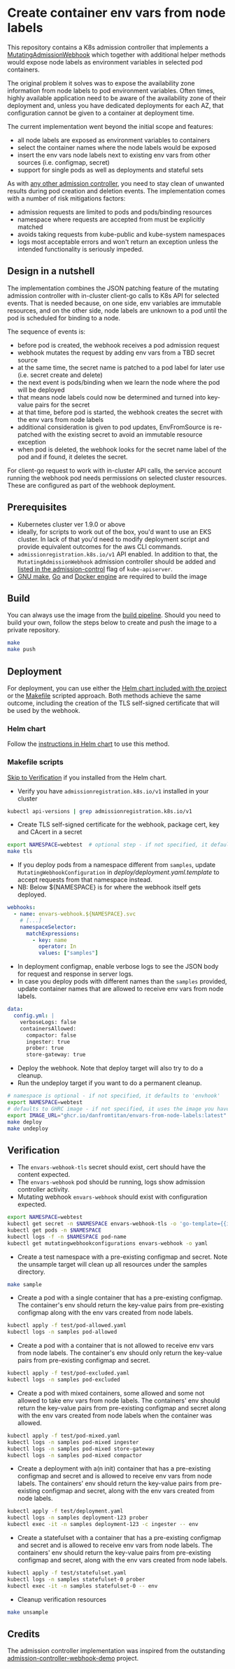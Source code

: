# Create container env vars from node labels

This repository contains a K8s admission controller that implements a [MutatingAdmissionWebhook](https://kubernetes.io/docs/reference/access-authn-authz/admission-controllers/#mutatingadmissionwebhook)
which together with additional helper methods would expose node labels as environment variables in selected pod containers.

The original problem it solves was to expose the availability zone information from node labels to pod environment
variables. Often times, highly available application need to be aware of the availability zone of their deployment and,
unless you have dedicated deployments for each AZ, that configuration cannot be given to a container at deployment time.

The current implementation went beyond the initial scope and features:

- all node labels are exposed as environment variables to containers
- select the container names where the node labels would be exposed
- insert the env vars node labels next to existing env vars from other sources (i.e. configmap, secret)
- support for single pods as well as deployments and stateful sets

As with [any other admission controller](https://kubernetes.io/docs/reference/access-authn-authz/extensible-admission-controllers/#side-effects),
you need to stay clean of unwanted results during pod creation and deletion events. The implementation comes with a
number of risk mitigations factors:

- admission requests are limited to pods and pods/binding resources
- namespace where requests are accepted from must be explicitly matched
- avoids taking requests from kube-public and kube-system namespaces
- logs most acceptable errors and won't return an exception unless the intended functionality is seriously impeded.


## Design in a nutshell

The implementation combines the JSON patching feature of the mutating admission controller with in-cluster client-go calls
to K8s API for selected events. That is needed because, on one side, env variables are immutable resources, and on the
other side, node labels are unknown to a pod until the pod is scheduled for binding to a node.

The sequence of events is:

- before pod is created, the webhook receives a pod admission request
- webhook mutates the request by adding env vars from a TBD secret source
- at the same time, the secret name is patched to a pod label for later use (i.e. secret create and delete)
- the next event is pods/binding when we learn the node where the pod will be deployed
- that means node labels could now be determined and turned into key-value pairs for the secret
- at that time, before pod is started, the webhook creates the secret with the env vars from node labels
- additional consideration is given to pod updates, EnvFromSource is re-patched with the existing secret to avoid an immutable resource exception
- when pod is deleted, the webhook looks for the secret name label of the pod and if found, it deletes the secret.

For client-go request to work with in-cluster API calls, the service account running the webhook pod needs permissions
on selected cluster resources. These are configured as part of the webhook deployment.


## Prerequisites

- Kubernetes cluster ver 1.9.0 or above
- ideally, for scripts to work out of the box, you'd want to use an EKS cluster. In lack of that you'd need to modify
  deployment script and provide equivalent outcomes for the aws CLI commands.
- `admissionregistration.k8s.io/v1` API enabled. In addition to that, the `MutatingAdmissionWebhook` admission controller
  should be added and [listed in the admission-control](https://docs.aws.amazon.com/eks/latest/userguide/platform-versions.html)
  flag of `kube-apiserver`.
- [GNU make](https://www.gnu.org/software/make/), [Go](https://golang.org) and [Docker engine](https://docs.docker.com/engine/install/)
  are required to build the image


## Build

You can always use the image from the [build pipeline](https://github.com/danfromtitan/envars-from-node-labels/pkgs/container/envars-from-node-labels).
Should you need to build your own, follow the steps below to create and push the image to a private repository.

```bash
make
make push
```


## Deployment

For deployment, you can use either the [Helm chart included with the project](./charts/envars-webhook) or
the [Makefile](./Makefile) scripted approach. Both methods achieve the same outcome, including the creation of the TLS
self-signed certificate that will be used by the webhook.


### Helm chart

Follow the [instructions in Helm chart](charts/envars-webhook/README.md) to use this method.


### Makefile scripts

[Skip to Verification](#verification) if you installed from the Helm chart.

- Verify you have `admissionregistration.k8s.io/v1` installed in your cluster

```bash
kubectl api-versions | grep admissionregistration.k8s.io/v1
```

- Create TLS self-signed certificate for the webhook, package cert, key and CAcert in a secret

```bash
export NAMESPACE=webtest  # optional step - if not specified, it defaults to 'envhook'
make tls
```

- If you deploy pods from a namespace different from `samples`, update `MutatingWebhookConfiguration` in
_deploy/deployment.yaml.template_ to accept requests from that namespace instead.
- NB: Below ${NAMESPACE} is for where the webhook itself gets deployed.

```yaml
webhooks:
  - name: envars-webhook.${NAMESPACE}.svc
    # [...]
    namespaceSelector:
      matchExpressions:
        - key: name
          operator: In
          values: ["samples"]
```

- In deployment configmap, enable verbose logs to see the JSON body for request and response in server logs.
- In case you deploy pods with different names than the `samples` provided, update container names that are allowed to
  receive env vars from node labels.

```yaml
data:
  config.yml: |
    verboseLogs: false
    containersAllowed:
      compactor: false
      ingester: true
      prober: true
      store-gateway: true
```

- Deploy the webhook. Note that deploy target will also try to do a cleanup.
- Run the undeploy target if you want to do a permanent cleanup.

```bash
# namespace is optional - if not specified, it defaults to 'envhook'
export NAMESPACE=webtest
# defaults to GHRC image - if not specified, it uses the image you have build and published to your private AWS repository
export IMAGE_URL="ghcr.io/danfromtitan/envars-from-node-labels:latest"
make deploy
make undeploy
```


## Verification

- The `envars-webhook-tls` secret should exist, cert should have the content expected.
- The `envars-webhook` pod should be running, logs show admission controller activity.
- Mutating webhook `envars-webhook` should exist with configuration expected.

```bash
export NAMESPACE=webtest
kubectl get secret -n $NAMESPACE envars-webhook-tls -o 'go-template={{index .data "tls.crt"}}' | base64 -d | openssl x509 -text -noout
kubectl get pods -n $NAMESPACE
kubectl logs -f -n $NAMESPACE pod-name
kubectl get mutatingwebhookconfigurations envars-webhook -o yaml
```

- Create a test namespace with a pre-existing configmap and secret. Note the unsample target will clean up all resources
  under the samples directory.

```bash
make sample
```

- Create a pod with a single container that has a pre-existing configmap. The container's env should return the key-value
  pairs from pre-existing configmap along with the env vars created from node labels.

```bash
kubectl apply -f test/pod-allowed.yaml
kubectl logs -n samples pod-allowed
```

- Create a pod with a container that is not allowed to receive env vars from node labels. The container's env should only
  return the key-value pairs from pre-existing configmap and secret.

```bash
kubectl apply -f test/pod-excluded.yaml
kubectl logs -n samples pod-excluded
```

- Create a pod with mixed containers, some allowed and some not allowed to take env vars from node labels. The containers'
  env should return the key-value pairs from pre-existing configmap and secret along with the env vars created from node
  labels when the container was allowed.

```bash
kubectl apply -f test/pod-mixed.yaml
kubectl logs -n samples pod-mixed ingester
kubectl logs -n samples pod-mixed store-gateway
kubectl logs -n samples pod-mixed compactor
```

- Create a deployment with a(n init) container that has a pre-existing configmap and secret and is allowed to receive
  env vars from node labels. The containers' env should return the key-value pairs from pre-existing configmap and secret,
  along with the env vars created from node labels.

```bash
kubectl apply -f test/deployment.yaml
kubectl logs -n samples deployment-123 prober
kubectl exec -it -n samples deployment-123 -c ingester -- env
```

- Create a statefulset with a container that has a pre-existing configmap and secret and is allowed to receive env vars
  from node labels. The containers' env should return the key-value pairs from pre-existing configmap and secret, along
  with the env vars created from node labels.

```bash
kubectl apply -f test/statefulset.yaml
kubectl logs -n samples statefulset-0 prober
kubectl exec -it -n samples statefulset-0 -- env
```

- Cleanup verification resources

```bash
make unsample
```


## Credits

The admission controller implementation was inspired from the outstanding
[admission-controller-webhook-demo](https://github.com/stackrox/admission-controller-webhook-demo) project.
